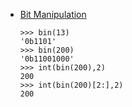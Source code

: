 - [Bit Manipulation](https://weikaiwei.com/python/python-bitwise/)
    ```python=
    >>> bin(13)
    '0b1101'
    >>> bin(200)
    '0b11001000'
    >>> int(bin(200),2)
    200
    >>> int(bin(200)[2:],2)
    200
    ```
